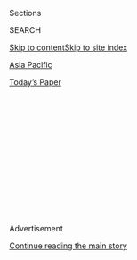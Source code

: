 <div id="app">

<div>

<div>

<div>

<div class="NYTAppHideMasthead css-1q2w90k e1suatyy0">

<div class="section css-ui9rw0 e1suatyy2">

<div class="css-eph4ug er09x8g0">

<div class="css-6n7j50">

</div>

<span class="css-1dv1kvn">Sections</span>

<div class="css-10488qs">

<span class="css-1dv1kvn">SEARCH</span>

</div>

[Skip to content](#site-content)[Skip to site index](#site-index)

</div>

<div id="masthead-section-label" class="css-1wr3we4 eaxe0e00">

[Asia
Pacific](https://www.nytimes3xbfgragh.onion/section/world/asia)

</div>

<div class="css-10698na e1huz5gh0">

</div>

</div>

<div id="masthead-bar-one" class="section hasLinks css-15hmgas e1csuq9d3">

<div class="css-uqyvli e1csuq9d0">

</div>

<div class="css-1uqjmks e1csuq9d1">

</div>

<div class="css-9e9ivx">

[](https://myaccount.nytimes3xbfgragh.onion/auth/login?response_type=cookie&client_id=vi)

</div>

<div class="css-1bvtpon e1csuq9d2">

[Today’s
Paper](https://www.nytimes3xbfgragh.onion/section/todayspaper)

</div>

</div>

</div>

</div>

<div data-aria-hidden="false">

<div id="site-content" data-role="main">

<div>

<div class="css-1aor85t" style="opacity:0.000000001;z-index:-1;visibility:hidden">

<div class="css-1hqnpie">

<div class="css-epjblv">

<span class="css-17xtcya">[Asia
Pacific](/section/world/asia)</span><span class="css-x15j1o">|</span><span class="css-fwqvlz">North
Korea Has Executed a Deputy Premier, Seoul
Reports</span>

</div>

<div class="css-k008qs">

<div class="css-1iwv8en">

<span class="css-18z7m18"></span>

<div>

</div>

</div>

<span class="css-1n6z4y">https://nyti.ms/2c7m4E3</span>

<div class="css-1705lsu">

<div class="css-4xjgmj">

<div class="css-4skfbu" data-role="toolbar" data-aria-label="Social Media Share buttons, Save button, and Comments Panel with current comment count" data-testid="share-tools">

  - 
  - 
  - 
  - 
    
    <div class="css-6n7j50">
    
    </div>

  - 

</div>

</div>

</div>

</div>

</div>

</div>

<div class="css-13pd83m">

</div>

<div id="top-wrapper" class="css-1sy8kpn">

<div id="top-slug" class="css-l9onyx">

Advertisement

</div>

[Continue reading the main
story](#after-top)

<div class="ad top-wrapper" style="text-align:center;height:100%;display:block;min-height:250px">

<div id="top" class="place-ad" data-position="top" data-size-key="top">

</div>

</div>

<div id="after-top">

</div>

</div>

<div id="sponsor-wrapper" class="css-1hyfx7x">

<div id="sponsor-slug" class="css-19vbshk">

Supported by

</div>

[Continue reading the main
story](#after-sponsor)

<div id="sponsor" class="ad sponsor-wrapper" style="text-align:center;height:100%;display:block">

</div>

<div id="after-sponsor">

</div>

</div>

<div class="css-1vkm6nb ehdk2mb0">

# North Korea Has Executed a Deputy Premier, Seoul Reports

</div>

<div class="css-79elbk" data-testid="photoviewer-wrapper">

<div class="css-z3e15g" data-testid="photoviewer-wrapper-hidden">

</div>

<div class="css-1a48zt4 ehw59r15" data-testid="photoviewer-children">

![<span class="css-16f3y1r e13ogyst0" data-aria-hidden="true">Kim
Jong-un, the North Korean leader, in a picture issued by his
government’s Korean Central News
Agency.</span><span class="css-cnj6d5 e1z0qqy90" itemprop="copyrightHolder"><span class="css-1ly73wi e1tej78p0">Credit...</span><span><span>Korean
Central News Agency, via Agence France-Presse — Getty
Images</span></span></span>](https://static01.graylady3jvrrxbe.onion/images/2016/09/01/world/01nkorea-web2/01nkorea-web2-articleInline.jpg?quality=75&auto=webp&disable=upscale)

</div>

</div>

<div class="css-xt80pu e12qa4dv0">

<div class="css-18e8msd">

<div class="css-vp77d3 epjyd6m0">

<div class="css-1baulvz">

By [<span class="css-1baulvz last-byline" itemprop="name">Choe
Sang-Hun</span>](http://www.nytimes3xbfgragh.onion/by/choe-sang-hun)

</div>

</div>

  - Aug. 31,
    2016

  - 
    
    <div class="css-4xjgmj">
    
    <div class="css-d8bdto" data-role="toolbar" data-aria-label="Social Media Share buttons, Save button, and Comments Panel with current comment count" data-testid="share-tools">
    
      - 
      - 
      - 
      - 
        
        <div class="css-6n7j50">
        
        </div>
    
      - 
    
    </div>
    
    </div>

</div>

</div>

<div class="section meteredContent css-1r7ky0e" name="articleBody" itemprop="articleBody">

<div class="css-1fanzo5 StoryBodyCompanionColumn">

<div class="css-53u6y8">

SEOUL, South Korea — The North Korean leader, [Kim
Jong-un](http://topics.nytimes3xbfgragh.onion/top/reference/timestopics/people/k/kim_jongun/index.html?inline=nyt-per "More articles about Kim Jong-un."),
has executed his deputy premier for education and purged two other
senior officials, sending them to re-education camps, the South Korean
government said on Wednesday.

Jeong Joon-hee, a spokesman for the South’s Unification Ministry, said
at a news briefing that the South Korean government had used various
means to confirm the execution of Kim Yong-jin, the deputy premier, and
the purge of Kim Yong-chol, the head of the United Front Department of
the ruling Workers’ Party, which handles relations with, as well as
spying operations against, South Korea. Choe Hui, a deputy chief of the
party’s Propaganda and Agitation Department, was also banished for
re-education, Mr. Jeong said.

Mr. Jeong provided no further details, including when the reported
punishments were believed to have taken place or how South Korea had
learned of them. But in a later briefing, a senior Unification Ministry
official, who spoke on the condition of anonymity to discuss
intelligence matters, said that Kim Jong-un had found fault with the
63-year-old deputy premier’s “disrespectful posture” during a meeting
that Mr. Kim oversaw in late June.

</div>

</div>

<div class="css-1fanzo5 StoryBodyCompanionColumn">

<div class="css-53u6y8">

A subsequent investigation found the deputy premier to be an “anti-party
reactionary” guilty of “modern-day factionalism,” and he was executed by
firing squad in July, the official said.

</div>

</div>

![<span class="css-16f3y1r e13ogyst0">South Korean officials said that
North Korea had executed the country's deputy premier of education, Kim
Yong-jin.</span><span class="css-cch8ym"><span class="css-1dv1kvn">Credit</span><span class="css-cnj6d5 e1z0qqy90" itemprop="copyrightHolder"><span class="css-1ly73wi e1tej78p0">Credit...</span><span>Kim
Hyun-Tae/Yonhap, via Associated
Press</span></span></span>](https://static01.graylady3jvrrxbe.onion/images/2016/09/01/world/01nkorea-web1/01nkorea-web1-videoSixteenByNine3000.jpg)

<div class="css-1fanzo5 StoryBodyCompanionColumn">

<div class="css-53u6y8">

Kim Yong-jin would be the highest-ranking official known to have been
executed since 2013, when North Korea confirmed in a rare announcement
that Kim Jong-un [had
executed](http://www.nytimes3xbfgragh.onion/2013/12/13/world/asia/north-korea-says-uncle-of-executed.html)
his own uncle and No. 2 official, Jang Song-thaek, on charges of
factionalism, corruption and plotting to overthrow his government.

The ministry official who spoke on the condition of anonymity said that
Kim Yong-chol, the leader of the United Front Department, had spent a
month at a re-education camp on suspicion of abuse of power and that he
had been released in mid-August.

Kim Yong-chol is seen as a hard-liner by South Korean officials. He was
accused of helping orchestrate recent armed provocations by the North
along the inter-Korean border, including an artillery barrage against a
South Korean island in 2010, when he was the army’s intelligence chief.
The Unification Ministry official said Mr. Kim would now need to prove
his loyalty, which the official said raised the possibility that the
North could take more aggressive actions toward South Korea.

Since taking power in 2011, Kim Jong-un has frequently reshuffled the
party and military elites as he has consolidated his authority in North
Korea, which his family has ruled for seven decades. Mr. Kim has also
executed dozens of top officials in what President Park Geun-hye of
South Korea has called a “reign of terror,” according to South Korean
intelligence officials.

</div>

</div>

<div class="css-1fanzo5 StoryBodyCompanionColumn">

<div class="css-53u6y8">

It remains difficult to independently verify [reports of executions and
purges](http://thelede.blogs.nytimes3xbfgragh.onion/2014/01/03/inside-the-tale-of-north-korea-execution-by-ravenous-dog/)
in the secretive North. North Korea rarely announces them.

It was unusual for a South Korean government spokesman to make them
public in an open news briefing, though intelligence officials have
often briefed lawmakers in closed-door parliamentary sessions. In one
such briefing last year, lawmakers were told that Gen. Hyon Yong-chol,
the defense minister, had been executed with an antiaircraft gun in
Pyongyang, the North’s capital, after dozing off during military events
and second-guessing Mr. Kim’s orders.

Mr. Jeong, the government spokesman, said that he was responding to
recent reports in the South Korean news media. On Tuesday, the
mass-circulation daily JoongAng Ilbo, citing an anonymous source,
reported that Hwang Min, a former North Korean agriculture minister, and
Ri Yong-jin, a senior Education Ministry official, [had been executed
with antiaircraft
guns](http://www.bloomberg.com/news/articles/2016-08-30/kim-has-two-officials-killed-by-anti-aircraft-gun-joongang-says)
in early August. The newspaper reported that Mr. Ri had been arrested
after dozing off during a meeting supervised by Mr. Kim and that Mr.
Hwang had proposed a policy that was deemed to represent a challenge to
Mr. Kim’s leadership.

Mr. Jeong did not comment on the fates of those two officials in his
briefing on Wednesday.

JoongAng Ilbo reported that the officials’ reported executions might
have been aimed at tightening Mr. Kim’s control after a senior North
Korean diplomat’s [recent
defection](http://www.nytimes3xbfgragh.onion/2016/08/18/world/asia/north-korea-defector-thae-yong-ho-britain.html)
to the South.

South Korean officials often cite such high-level defections, and purges
like those announced Wednesday, as potential sources of instability in
Mr. Kim’s totalitarian regime. But some analysts dispute such
conclusions.

Purges and executions remain a key feature of political life in the
North, said Cheong Seong-chang, a senior analyst at the Sejong
Institute, a South Korean research organization. But he said such
persecutions, while barbaric, had become less frequent and “relatively
restrained” under Kim Jong-un. Mr. Kim’s father, Kim Jong-il, was
estimated to have purged more than 2,000 officials from 1994 to 2000, he
said.

</div>

</div>

</div>

<div>

</div>

<div>

</div>

<div>

</div>

<div>

<div id="bottom-wrapper" class="css-1ede5it">

<div id="bottom-slug" class="css-l9onyx">

Advertisement

</div>

[Continue reading the main
story](#after-bottom)

<div id="bottom" class="ad bottom-wrapper" style="text-align:center;height:100%;display:block;min-height:90px">

</div>

<div id="after-bottom">

</div>

</div>

</div>

</div>

</div>

## Site Index

<div>

</div>

## Site Information Navigation

  - [© <span>2020</span> <span>The New York Times
    Company</span>](https://help.nytimes3xbfgragh.onion/hc/en-us/articles/115014792127-Copyright-notice)

<!-- end list -->

  - [NYTCo](https://www.nytco.com/)
  - [Contact
    Us](https://help.nytimes3xbfgragh.onion/hc/en-us/articles/115015385887-Contact-Us)
  - [Work with us](https://www.nytco.com/careers/)
  - [Advertise](https://nytmediakit.com/)
  - [T Brand Studio](http://www.tbrandstudio.com/)
  - [Your Ad
    Choices](https://www.nytimes3xbfgragh.onion/privacy/cookie-policy#how-do-i-manage-trackers)
  - [Privacy](https://www.nytimes3xbfgragh.onion/privacy)
  - [Terms of
    Service](https://help.nytimes3xbfgragh.onion/hc/en-us/articles/115014893428-Terms-of-service)
  - [Terms of
    Sale](https://help.nytimes3xbfgragh.onion/hc/en-us/articles/115014893968-Terms-of-sale)
  - [Site
    Map](https://spiderbites.nytimes3xbfgragh.onion)
  - [Help](https://help.nytimes3xbfgragh.onion/hc/en-us)
  - [Subscriptions](https://www.nytimes3xbfgragh.onion/subscription?campaignId=37WXW)

</div>

</div>

</div>

</div>
